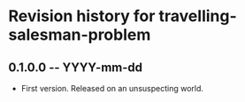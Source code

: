 # Revision history for travelling-salesman-problem

## 0.1.0.0  -- YYYY-mm-dd

* First version. Released on an unsuspecting world.

